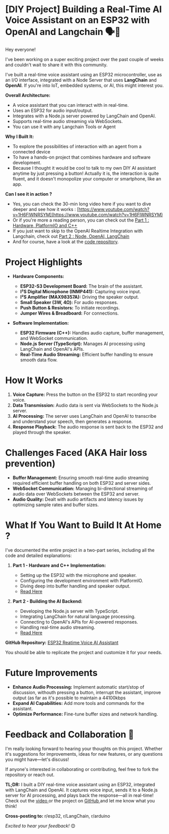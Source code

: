 
# [DIY Project] Building a Real-Time AI Voice Assistant on an ESP32 with OpenAI and Langchain 🗣️🤖
Hey everyone!

I've been working on a super exciting project over the past couple of weeks and couldn't wait to share it with this community.

I've built a real-time voice assistant using an ESP32 microcontroller, use as an I/O interface, integrated with a Node Server that uses **LangChain** and **OpenAI**. If you're into IoT, embedded systems, or AI, this might interest you.

**Overall Architecture:**

* A voice assistant that you can interact with in real-time.
* Uses an ESP32 for audio input/output.
* Integrates with a Node.js server powered by LangChain and OpenAI.
* Supports real-time audio streaming via WebSockets.
* You can use it with any Langchain Tools or Agent

**Why I Built It:**

* To explore the possibilities of interaction with an agent from a connected device
* To have a hands-on project that combines hardware and software development.
* Because I thought it would be cool to talk to my own DIY AI assistant anytime by just pressing a button! Actually it is, the interaction is quite fluent, and it doesn't monopolize your computer or smartphone, like an app.

**Can I see it in action ?**

* Yes, you can check the 30-min long video here if you want to dive deeper and see how it works : [https://www.youtube.com/watch?v=1H6FlWNRSYM](https://www.youtube.com/watch?v=1H6FlWNRSYM)
* Or if you're more a reading person, you can check out the [Part 1 : Hardware, PlatformIO and C++](https://dev.to/fabrikapp/i-created-a-realtime-voice-assistant-for-my-esp-32-here-is-my-journey-part-1-hardware-43de)
* If you just want to skip to the OpenAI Realtime Integration with Langchain, check out [Part 2 : Node, OpenAI, LangChain](https://dev.to/fabrikapp/i-created-a-realtime-voice-assistant-for-my-esp-32-here-is-my-journey-part-2-node-openai-1og6)
* And for course, have a look at the [code repository](https://github.com/FabrikappAgency/esp32-realtime-voice-assistant).

# Project Highlights 

* **Hardware Components:**
   * **ESP32-S3 Development Board:** The brain of the assistant.
   * **I²S Digital Microphone (INMP441):** Capturing voice input.
   * **I²S Amplifier (MAX98357A):** Driving the speaker output.
   * **Small Speaker (3W, 4Ω):** For audio responses.
   * **Push Button & Resistors:** To initiate recordings.
   * **Jumper Wires & Breadboard:** For connections.

* **Software Implementation:**
   * **ESP32 Firmware (C++):** Handles audio capture, buffer management, and WebSocket communication.
   * **Node.js Server (TypeScript):** Manages AI processing using LangChain and OpenAI's APIs.
   * **Real-Time Audio Streaming:** Efficient buffer handling to ensure smooth data flow.

# How It Works 

1. **Voice Capture:** Press the button on the ESP32 to start recording your voice.
2. **Data Transmission:** Audio data is sent via WebSockets to the Node.js server.
3. **AI Processing:** The server uses LangChain and OpenAI to transcribe and understand your speech, then generates a response.
4. **Response Playback:** The audio response is sent back to the ESP32 and played through the speaker.

# Challenges Faced (AKA Hair loss prevention)

* **Buffer Management:** Ensuring smooth real-time audio streaming required efficient buffer handling on both ESP32 and server sides.
* **WebSocket Communication:** Managing bi-directional streaming of audio data over WebSockets between the ESP32 and server.
* **Audio Quality:** Dealt with audio artifacts and latency issues by optimizing sample rates and buffer sizes.

# What If You Want to Build It At Home ? 

I've documented the entire project in a two-part series, including all the code and detailed explanations:

1. **Part 1 - Hardware and C++ Implementation:**
   * Setting up the ESP32 with the microphone and speaker.
   * Configuring the development environment with PlatformIO.
   * Diving deep into buffer handling and speaker output.
   * [Read Here](https://dev.to/fabrikapp/i-created-a-realtime-voice-assistant-for-my-esp-32-here-is-my-journey-part-1-hardware-43de)

1. **Part 2 - Building the AI Backend:**
   * Developing the Node.js server with TypeScript.
   * Integrating LangChain for natural language processing.
   * Connecting to OpenAI's APIs for AI-powered responses.
   * Handling real-time audio streaming.
   * [Read Here](https://dev.to/fabrikapp/i-created-a-realtime-voice-assistant-for-my-esp-32-here-is-my-journey-part-2-node-openai-1og6)

**GitHub Repository:** [ESP32 Reatime Voice AI Assistant](https://github.com/FabrikappAgency/esp32-realtime-voice-assistant)

You should be able to replicate the project and customize it for your needs.

# Future Improvements 

* **Enhance Audio Processing:** Implement automatic start/stop of discussion, withouth pressing a button, interrupt the assistant, improve output (as far as it's possible to maintain a 44100kbps
* **Expand AI Capabilities:** Add more tools and commands for the assistant.
* **Optimize Performance:** Fine-tune buffer sizes and network handling.

# Feedback and Collaboration 🤝

I'm really looking forward to hearing your thoughts on this project. Whether it's suggestions for improvements, ideas for new features, or any questions you might have—let's discuss!

If anyone's interested in collaborating or contributing, feel free to fork the repository or reach out.

**TL;DR:** I built a DIY real-time voice assistant using an ESP32, integrated with LangChain and OpenAI. It captures voice input, sends it to a Node.js server for AI processing, and plays back the response—all in real-time! Check out the [video ](https://www.youtube.com/watch?v=1H6FlWNRSYM)or the project on [GitHub ](https://github.com/FabrikappAgency/esp32-realtime-voice-assistant)and let me know what you think!

**Cross-posting to:** r/esp32, r/LangChain, r/arduino 

*Excited to hear your feedback!* 😊